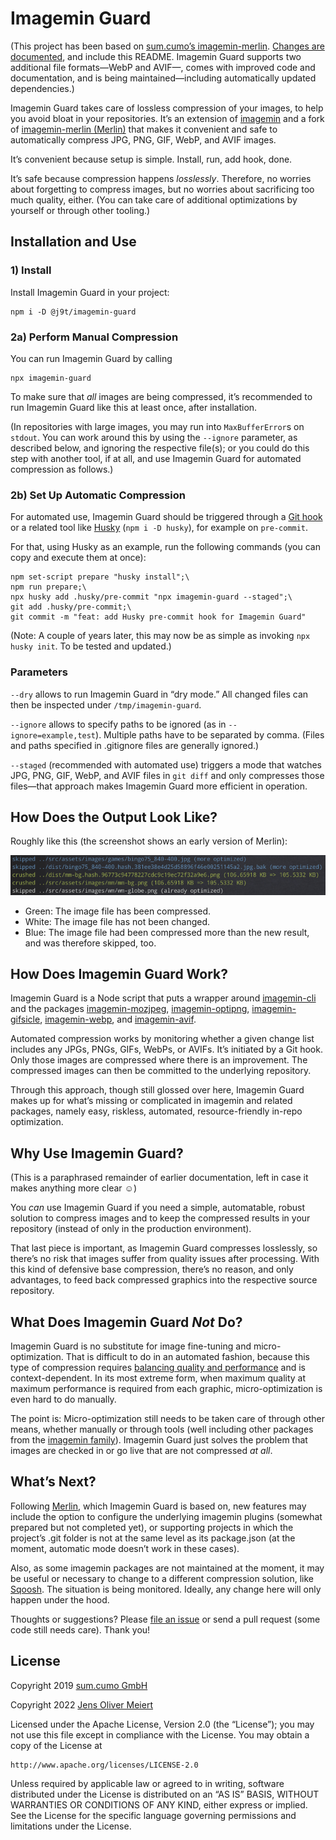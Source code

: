 # Imagemin Guard

(This project has been based on [sum.cumo’s imagemin-merlin](https://github.com/sumcumo/imagemin-merlin). [Changes are documented](https://github.com/sumcumo/imagemin-merlin/compare/master...j9t:master), and include this README. Imagemin Guard supports two additional file formats—WebP and AVIF—, comes with improved code and documentation, and is being maintained—including automatically updated dependencies.)

Imagemin Guard takes care of lossless compression of your images, to help you avoid bloat in your repositories. It’s an extension of [imagemin](https://www.npmjs.com/package/imagemin) and a fork of [imagemin-merlin (Merlin)](https://github.com/sumcumo/imagemin-merlin) that makes it convenient and safe to automatically compress JPG, PNG, GIF, WebP, and AVIF images.

It’s convenient because setup is simple. Install, run, add hook, done.

It’s safe because compression happens _losslessly_. Therefore, no worries about forgetting to compress images, but no worries about sacrificing too much quality, either. (You can take care of additional optimizations by yourself or through other tooling.)

## Installation and Use

### 1) Install

Install Imagemin Guard in your project:

```console
npm i -D @j9t/imagemin-guard
```

### 2a) Perform Manual Compression

You can run Imagemin Guard by calling

```console
npx imagemin-guard
```

To make sure that _all_ images are being compressed, it’s recommended to run Imagemin Guard like this at least once, after installation.

(In repositories with large images, you may run into `MaxBufferError`s on `stdout`. You can work around this by using the `--ignore` parameter, as described below, and ignoring the respective file(s); or you could do this step with another tool, if at all, and use Imagemin Guard for automated compression as follows.)

### 2b) Set Up Automatic Compression

For automated use, Imagemin Guard should be triggered through a [Git hook](https://git-scm.com/book/en/v2/Customizing-Git-Git-Hooks) or a related tool like [Husky](https://github.com/typicode/husky) (`npm i -D husky`), for example on `pre-commit`.

For that, using Husky as an example, run the following commands (you can copy and execute them at once):

```console
npm set-script prepare "husky install";\
npm run prepare;\
npx husky add .husky/pre-commit "npx imagemin-guard --staged";\
git add .husky/pre-commit;\
git commit -m "feat: add Husky pre-commit hook for Imagemin Guard"
```

(Note: A couple of years later, this may now be as simple as invoking `npx husky init`. To be tested and updated.)

### Parameters

`--dry` allows to run Imagemin Guard in “dry mode.” All changed files can then be inspected under `/tmp/imagemin-guard`.

`--ignore` allows to specify paths to be ignored (as in `--ignore=example,test`). Multiple paths have to be separated by comma. (Files and paths specified in .gitignore files are generally ignored.)

`--staged` (recommended with automated use) triggers a mode that watches JPG, PNG, GIF, WebP, and AVIF files in `git diff` and only compresses those files—that approach makes Imagemin Guard more efficient in operation.

## How Does the Output Look Like?

Roughly like this (the screenshot shows an early version of Merlin):

![Screenshot of Imagemin Guard’s predecessor, Merlin, in operation.](https://raw.githubusercontent.com/j9t/imagemin-guard/master/media/output.png)

* Green: The image file has been compressed.
* White: The image file has not been changed.
* Blue: The image file had been compressed more than the new result, and was therefore skipped, too.

## How Does Imagemin Guard Work?

Imagemin Guard is a Node script that puts a wrapper around [imagemin-cli](https://www.npmjs.com/package/imagemin-cli) and the packages [imagemin-mozjpeg](https://www.npmjs.com/package/imagemin-mozjpeg), [imagemin-optipng](https://www.npmjs.com/package/imagemin-optipng), [imagemin-gifsicle](https://www.npmjs.com/package/imagemin-gifsicle), [imagemin-webp](https://www.npmjs.com/package/imagemin-webp), and [imagemin-avif](https://www.npmjs.com/package/imagemin-avif).

Automated compression works by monitoring whether a given change list includes any JPGs, PNGs, GIFs, WebPs, or AVIFs. It’s initiated by a Git hook. Only those images are compressed where there is an improvement. The compressed images can then be committed to the underlying repository.

Through this approach, though still glossed over here, Imagemin Guard makes up for what’s missing or complicated in imagemin and related packages, namely easy, riskless, automated, resource-friendly in-repo optimization.

## Why Use Imagemin Guard?

(This is a paraphrased remainder of earlier documentation, left in case it makes anything more clear ☺️)

You _can_ use Imagemin Guard if you need a simple, automatable, robust solution to compress images and to keep the compressed results in your repository (instead of only in the production environment).

That last piece is important, as Imagemin Guard compresses losslessly, so there’s no risk that images suffer from quality issues after processing. With this kind of defensive base compression, there’s no reason, and only advantages, to feed back compressed graphics into the respective source repository.

## What Does Imagemin Guard _Not_ Do?

Imagemin Guard is no substitute for image fine-tuning and micro-optimization. That is difficult to do in an automated fashion, because this type of compression requires [balancing quality and performance](https://meiert.com/en/blog/understanding-image-compression/) and is context-dependent. In its most extreme form, when maximum quality at maximum performance is required from each graphic, micro-optimization is even hard to do manually.

The point is: Micro-optimization still needs to be taken care of through other means, whether manually or through tools (well including other packages from the [imagemin family](https://github.com/imagemin)). Imagemin Guard just solves the problem that images are checked in or go live that are not compressed _at all_.

## What’s Next?

Following [Merlin](https://github.com/sumcumo/imagemin-merlin), which Imagemin Guard is based on, new features may include the option to configure the underlying imagemin plugins (somewhat prepared but not completed yet), or supporting projects in which the project’s .git folder is not at the same level as its package.json (at the moment, automatic mode doesn’t work in these cases).

Also, as some imagemin packages are not maintained at the moment, it may be useful or necessary to change to a different compression solution, like [Sqoosh](https://github.com/GoogleChromeLabs/squoosh). The situation is being monitored. Ideally, any change here will only happen under the hood.

Thoughts or suggestions? Please [file an issue](https://github.com/j9t/imagemin-guard/issues/new) or send a pull request (some code still needs care). Thank you!

## License

Copyright 2019 [sum.cumo GmbH](https://www.sumcumo.com/)

Copyright 2022 [Jens Oliver Meiert](https://meiert.com/en/)

Licensed under the Apache License, Version 2.0 (the “License”); you may not use this file except in compliance with the License. You may obtain a copy of the License at

    http://www.apache.org/licenses/LICENSE-2.0

Unless required by applicable law or agreed to in writing, software distributed under the License is distributed on an “AS IS” BASIS, WITHOUT WARRANTIES OR CONDITIONS OF ANY KIND, either express or implied. See the License for the specific language governing permissions and limitations under the License.